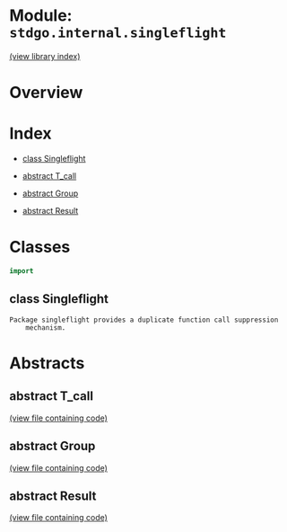 # Module: `stdgo.internal.singleflight`

[(view library index)](../../stdgo.md)


# Overview


# Index


- [class Singleflight](<#class-singleflight>)

- [abstract T\_call](<#abstract-t_call>)

- [abstract Group](<#abstract-group>)

- [abstract Result](<#abstract-result>)

# Classes


```haxe
import
```


## class Singleflight


```
Package singleflight provides a duplicate function call suppression
    mechanism.
```
# Abstracts


## abstract T\_call


[\(view file containing code\)](<./Singleflight.hx>)


## abstract Group


[\(view file containing code\)](<./Singleflight.hx>)


## abstract Result


[\(view file containing code\)](<./Singleflight.hx>)


